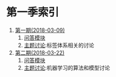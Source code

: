 # 第一季索引

1. [第一期(2018-03-09)](./w1)
    1. [问答模块](./w1#问答模块)
    2. [主题讨论](./w1#主题讨论):标签体系相关的讨论 
2. [第二期(2018-03-22)](./w2)
    1. [问答模块](./w2#问答模块)
    2. [主题讨论](./w2#主题讨论):机器学习的算法和模型讨论
